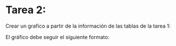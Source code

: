 # Tarea 2: 

Crear un grafico a partir de la información de las tablas de la tarea 1:

El gráfico debe seguir el siguiente formato:


